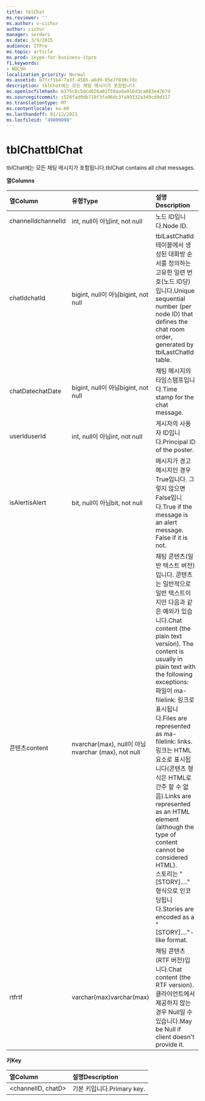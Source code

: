 ```yaml
---
title: tblChat
ms.reviewer: ''
ms.author: v-cichur
author: cichur
manager: serdars
ms.date: 3/9/2015
audience: ITPro
ms.topic: article
ms.prod: skype-for-business-itpro
f1.keywords:
- NOCSH
localization_priority: Normal
ms.assetid: b7fcf1b4-7a3f-4585-a6d9-95e7f030c7dc
description: tblChat에는 모든 채팅 메시지가 포함됩니다.
ms.openlocfilehash: b375c8c5dcd626a02f59aa9a916d3ca883e4767d
ms.sourcegitcommit: c528fad9db719f3fa96dc3fa99332a349cd9d317
ms.translationtype: MT
ms.contentlocale: ko-KR
ms.lasthandoff: 01/12/2021
ms.locfileid: "49809898"
---
```

# <a name="tblchat"></a><span data-ttu-id="ac8ce-103">tblChat</span><span class="sxs-lookup"><span data-stu-id="ac8ce-103">tblChat</span></span>
 
<span data-ttu-id="ac8ce-104">tblChat에는 모든 채팅 메시지가 포함됩니다.</span><span class="sxs-lookup"><span data-stu-id="ac8ce-104">tblChat contains all chat messages.</span></span>
  
<span data-ttu-id="ac8ce-105">**열**</span><span class="sxs-lookup"><span data-stu-id="ac8ce-105">**Columns**</span></span>

|<span data-ttu-id="ac8ce-106">**열**</span><span class="sxs-lookup"><span data-stu-id="ac8ce-106">**Column**</span></span>|<span data-ttu-id="ac8ce-107">**유형**</span><span class="sxs-lookup"><span data-stu-id="ac8ce-107">**Type**</span></span>|<span data-ttu-id="ac8ce-108">**설명**</span><span class="sxs-lookup"><span data-stu-id="ac8ce-108">**Description**</span></span>|
|:-----|:-----|:-----|
|<span data-ttu-id="ac8ce-109">channelId</span><span class="sxs-lookup"><span data-stu-id="ac8ce-109">channelId</span></span>  <br/> |<span data-ttu-id="ac8ce-110">int, null이 아님</span><span class="sxs-lookup"><span data-stu-id="ac8ce-110">int, not null</span></span>  <br/> |<span data-ttu-id="ac8ce-111">노드 ID입니다.</span><span class="sxs-lookup"><span data-stu-id="ac8ce-111">Node ID.</span></span>  <br/> |
|<span data-ttu-id="ac8ce-112">chatId</span><span class="sxs-lookup"><span data-stu-id="ac8ce-112">chatId</span></span>  <br/> |<span data-ttu-id="ac8ce-113">bigint, null이 아님</span><span class="sxs-lookup"><span data-stu-id="ac8ce-113">bigint, not null</span></span>  <br/> |<span data-ttu-id="ac8ce-114">tblLastChatId 테이블에서 생성된 대화방 순서를 정의하는 고유한 일련 번호(노드 ID당)입니다.</span><span class="sxs-lookup"><span data-stu-id="ac8ce-114">Unique sequential number (per node ID) that defines the chat room order, generated by tblLastChatId table.</span></span>  <br/> |
|<span data-ttu-id="ac8ce-115">chatDate</span><span class="sxs-lookup"><span data-stu-id="ac8ce-115">chatDate</span></span>  <br/> |<span data-ttu-id="ac8ce-116">bigint, null이 아님</span><span class="sxs-lookup"><span data-stu-id="ac8ce-116">bigint, not null</span></span>  <br/> |<span data-ttu-id="ac8ce-117">채팅 메시지의 타임스탬프입니다.</span><span class="sxs-lookup"><span data-stu-id="ac8ce-117">Time stamp for the chat message.</span></span>  <br/> |
|<span data-ttu-id="ac8ce-118">userId</span><span class="sxs-lookup"><span data-stu-id="ac8ce-118">userId</span></span>  <br/> |<span data-ttu-id="ac8ce-119">int, null이 아님</span><span class="sxs-lookup"><span data-stu-id="ac8ce-119">int, not null</span></span>  <br/> |<span data-ttu-id="ac8ce-120">게시자의 사용자 ID입니다.</span><span class="sxs-lookup"><span data-stu-id="ac8ce-120">Principal ID of the poster.</span></span>  <br/> |
|<span data-ttu-id="ac8ce-121">isAlert</span><span class="sxs-lookup"><span data-stu-id="ac8ce-121">isAlert</span></span>  <br/> |<span data-ttu-id="ac8ce-122">bit, null이 아님</span><span class="sxs-lookup"><span data-stu-id="ac8ce-122">bit, not null</span></span>  <br/> |<span data-ttu-id="ac8ce-p101">메시지가 경고 메시지인 경우 True입니다. 그렇지 않으면 False입니다.</span><span class="sxs-lookup"><span data-stu-id="ac8ce-p101">True if the message is an alert message. False if it is not.</span></span>  <br/> |
|<span data-ttu-id="ac8ce-125">콘텐츠</span><span class="sxs-lookup"><span data-stu-id="ac8ce-125">content</span></span>  <br/> |<span data-ttu-id="ac8ce-126">nvarchar(max), null이 아님</span><span class="sxs-lookup"><span data-stu-id="ac8ce-126">nvarchar (max), not null</span></span>  <br/> | <span data-ttu-id="ac8ce-p102">채팅 콘텐츠(일반 텍스트 버전)입니다. 콘텐츠는 일반적으로 일반 텍스트이지만 다음과 같은 예외가 있습니다.</span><span class="sxs-lookup"><span data-stu-id="ac8ce-p102">Chat content (the plain text version). The content is usually in plain text with the following exceptions:</span></span> <br/>  <span data-ttu-id="ac8ce-129">파일이 ma-filelink: 링크로 표시됩니다.</span><span class="sxs-lookup"><span data-stu-id="ac8ce-129">Files are represented as ma-filelink: links.</span></span> <br/>  <span data-ttu-id="ac8ce-130">링크는 HTML 요소로 표시됩니다(콘텐츠 형식은 HTML로 간주 할 수 없음).</span><span class="sxs-lookup"><span data-stu-id="ac8ce-130">Links are represented as an HTML element (although the type of content cannot be considered HTML).</span></span> <br/>  <span data-ttu-id="ac8ce-131">스토리는 "[STORY]...." 형식으로 인코딩됩니다.</span><span class="sxs-lookup"><span data-stu-id="ac8ce-131">Stories are encoded as a "[STORY]...."-like format.</span></span> <br/> |
|<span data-ttu-id="ac8ce-132">rtf</span><span class="sxs-lookup"><span data-stu-id="ac8ce-132">rtf</span></span>  <br/> |<span data-ttu-id="ac8ce-133">varchar(max)</span><span class="sxs-lookup"><span data-stu-id="ac8ce-133">varchar(max)</span></span>  <br/> |<span data-ttu-id="ac8ce-134">채팅 콘텐츠(RTF 버전)입니다.</span><span class="sxs-lookup"><span data-stu-id="ac8ce-134">Chat content (the RTF version).</span></span> <span data-ttu-id="ac8ce-135">클라이언트에서 제공하지 않는 경우 Null일 수 있습니다.</span><span class="sxs-lookup"><span data-stu-id="ac8ce-135">May be Null if client doesn't provide it.</span></span>  <br/> |
   
<span data-ttu-id="ac8ce-136">**키**</span><span class="sxs-lookup"><span data-stu-id="ac8ce-136">**Key**</span></span>

|<span data-ttu-id="ac8ce-137">**열**</span><span class="sxs-lookup"><span data-stu-id="ac8ce-137">**Column**</span></span>|<span data-ttu-id="ac8ce-138">**설명**</span><span class="sxs-lookup"><span data-stu-id="ac8ce-138">**Description**</span></span>|
|:-----|:-----|
|\<channelID, chatD\>  <br/> |<span data-ttu-id="ac8ce-139">기본 키입니다.</span><span class="sxs-lookup"><span data-stu-id="ac8ce-139">Primary key.</span></span>  <br/> |
   

